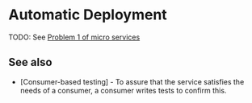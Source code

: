 # Automatic Deployment

TODO: See [Problem 1 of micro services](http://eugenedvorkin.com/seven-micro-services-architecture-problems-and-solutions/)

## See also

* [Consumer-based testing] - To assure that the service satisfies the needs of a consumer, a consumer writes tests to confirm this.